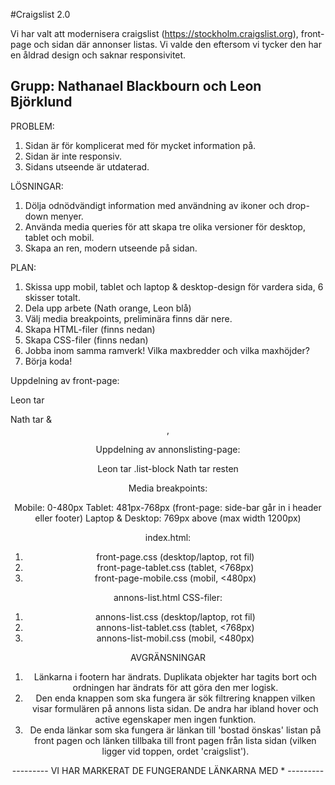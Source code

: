 #Craigslist 2.0

Vi har valt att modernisera craigslist (https://stockholm.craigslist.org), front-page och sidan där annonser listas. Vi valde den eftersom vi tycker den har en åldrad design och saknar responsivitet.

Grupp: Nathanael Blackbourn och Leon Björklund
-------------------------------------------------------------------------------------

PROBLEM:

1. Sidan är för komplicerat med för mycket information på.
2. Sidan är inte responsiv.
3. Sidans utseende är utdaterad.

LÖSNINGAR:

1. Dölja odnödvändigt information med användning av ikoner och drop-down menyer.
2. Använda media queries för att skapa tre olika versioner för desktop, tablet och mobil.
3. Skapa an ren, modern utseende på sidan.

PLAN:

1. Skissa upp mobil, tablet och laptop & desktop-design för vardera sida, 6 skisser totalt.
2. Dela upp arbete (Nath orange, Leon blå)
3. Välj media breakpoints, preliminära finns där nere.
4. Skapa HTML-filer (finns nedan)
5. Skapa CSS-filer (finns nedan)
6. Jobba inom samma ramverk! Vilka maxbredder och vilka maxhöjder?
7. Börja koda! 

Uppdelning av front-page: 

Leon tar <main>
Nath tar <sidebar> & <header>, <footer>

Uppdelning av annonslisting-page:

Leon tar .list-block
Nath tar resten

Media breakpoints: 

Mobile: 0-480px
Tablet: 481px-768px (front-page: side-bar går in i header eller footer)
Laptop & Desktop: 769px above (max width 1200px)

index.html:

1. front-page.css (desktop/laptop, rot fil)
2. front-page-tablet.css (tablet, <768px)
3. front-page-mobile.css (mobil, <480px)

annons-list.html CSS-filer:

1. annons-list.css (desktop/laptop, rot fil)
2. annons-list-tablet.css (tablet, <768px)
3. annons-list-mobil.css (mobil, <480px)

AVGRÄNSNINGAR

1. Länkarna i footern har ändrats. Duplikata objekter har tagits bort och ordningen har ändrats för att göra den mer logisk.
2. Den enda knappen som ska fungera är sök filtrering knappen vilken visar formulären på annons lista sidan. De andra har ibland hover och active egenskaper men ingen funktion.
3. De enda länkar som ska fungera är länkan till 'bostad önskas' listan på front pagen och länken tillbaka till front pagen från lista sidan (vilken ligger vid toppen, ordet 'craigslist').

--------- VI HAR MARKERAT DE FUNGERANDE LÄNKARNA MED * ---------